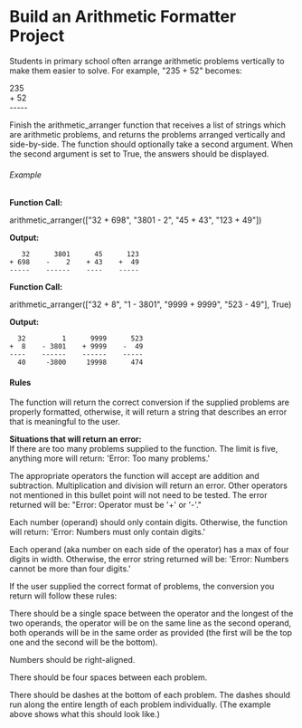 
# Build an Arithmetic Formatter Project

Students in primary school often arrange arithmetic problems vertically to make them easier to solve. For example, "235 + 52" becomes:  

235  
\+  52  
\-----  

Finish the arithmetic_arranger function that receives a list of strings which are arithmetic problems, and returns the problems arranged vertically and side-by-side. The function should optionally take a second argument. When the second argument is set to True, the answers should be displayed.  

###### Example

**Function Call:**  

arithmetic_arranger(["32 + 698", "3801 - 2", "45 + 43", "123 + 49"])  

**Output:**  

```
   32      3801      45      123  
+ 698    -    2    + 43    +  49  
-----    ------    ----    -----  
```

**Function Call:**  

arithmetic_arranger(["32 + 8", "1 - 3801", "9999 + 9999", "523 - 49"], True)  

**Output:**  

```
  32         1      9999      523  
+  8    - 3801    + 9999    -  49  
----    ------    ------    -----  
  40     -3800     19998      474  
```

#### Rules

The function will return the correct conversion if the supplied problems are properly formatted, otherwise, it will return a string that describes an error that is meaningful to the user.  

**Situations that will return an error:**  
If there are too many problems supplied to the function. The limit is five, anything more will return: 'Error: Too many problems.'  

The appropriate operators the function will accept are addition and subtraction. Multiplication and division will return an error. Other operators not mentioned in this bullet point will not need to be tested. The error returned will be: "Error: Operator must be '+' or '-'."  

Each number (operand) should only contain digits. Otherwise, the function will return: 'Error: Numbers must only contain digits.'  

Each operand (aka number on each side of the operator) has a max of four digits in width. Otherwise, the error string returned will be: 'Error: Numbers cannot be more than four digits.'  

If the user supplied the correct format of problems, the conversion you return will follow these rules:

There should be a single space between the operator and the longest of the two operands, the operator will be on the same line as the second operand, both operands will be in the same order as provided (the first will be the top one and the second will be the bottom).  

Numbers should be right-aligned.  

There should be four spaces between each problem.  

There should be dashes at the bottom of each problem. The dashes should run along the entire length of each problem individually. (The example above shows what this should look like.)